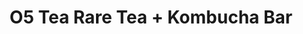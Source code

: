 ---
title: "O5 Tea Rare Tea + Kombucha Bar"
url: /vancouver/o5-tea-rare-tea-kombucha-bar/
shop: Tee
---
